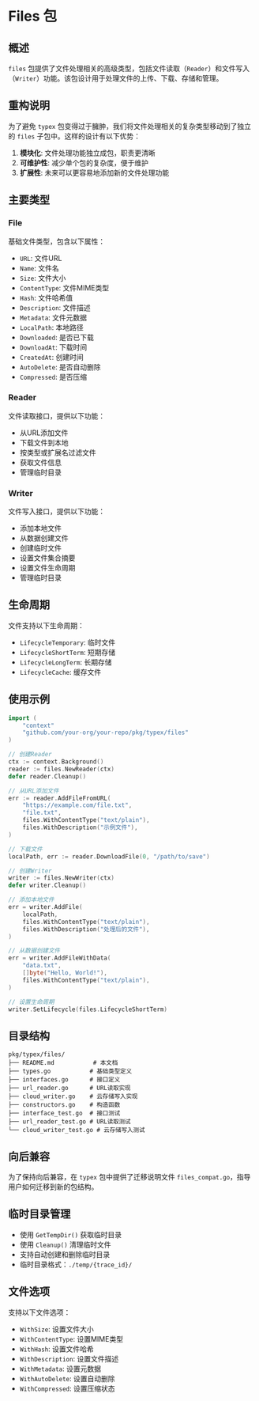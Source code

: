 # Files 包

## 概述

`files` 包提供了文件处理相关的高级类型，包括文件读取（`Reader`）和文件写入（`Writer`）功能。该包设计用于处理文件的上传、下载、存储和管理。

## 重构说明

为了避免 `typex` 包变得过于臃肿，我们将文件处理相关的复杂类型移动到了独立的 `files` 子包中。这样的设计有以下优势：

1. **模块化**: 文件处理功能独立成包，职责更清晰
2. **可维护性**: 减少单个包的复杂度，便于维护
3. **扩展性**: 未来可以更容易地添加新的文件处理功能

## 主要类型

### File
基础文件类型，包含以下属性：
- `URL`: 文件URL
- `Name`: 文件名
- `Size`: 文件大小
- `ContentType`: 文件MIME类型
- `Hash`: 文件哈希值
- `Description`: 文件描述
- `Metadata`: 文件元数据
- `LocalPath`: 本地路径
- `Downloaded`: 是否已下载
- `DownloadAt`: 下载时间
- `CreatedAt`: 创建时间
- `AutoDelete`: 是否自动删除
- `Compressed`: 是否压缩

### Reader
文件读取接口，提供以下功能：
- 从URL添加文件
- 下载文件到本地
- 按类型或扩展名过滤文件
- 获取文件信息
- 管理临时目录

### Writer
文件写入接口，提供以下功能：
- 添加本地文件
- 从数据创建文件
- 创建临时文件
- 设置文件集合摘要
- 设置文件生命周期
- 管理临时目录

## 生命周期

文件支持以下生命周期：
- `LifecycleTemporary`: 临时文件
- `LifecycleShortTerm`: 短期存储
- `LifecycleLongTerm`: 长期存储
- `LifecycleCache`: 缓存文件

## 使用示例

```go
import (
    "context"
    "github.com/your-org/your-repo/pkg/typex/files"
)

// 创建Reader
ctx := context.Background()
reader := files.NewReader(ctx)
defer reader.Cleanup()

// 从URL添加文件
err := reader.AddFileFromURL(
    "https://example.com/file.txt",
    "file.txt",
    files.WithContentType("text/plain"),
    files.WithDescription("示例文件"),
)

// 下载文件
localPath, err := reader.DownloadFile(0, "/path/to/save")

// 创建Writer
writer := files.NewWriter(ctx)
defer writer.Cleanup()

// 添加本地文件
err = writer.AddFile(
    localPath,
    files.WithContentType("text/plain"),
    files.WithDescription("处理后的文件"),
)

// 从数据创建文件
err = writer.AddFileWithData(
    "data.txt",
    []byte("Hello, World!"),
    files.WithContentType("text/plain"),
)

// 设置生命周期
writer.SetLifecycle(files.LifecycleShortTerm)
```

## 目录结构

```
pkg/typex/files/
├── README.md           # 本文档
├── types.go           # 基础类型定义
├── interfaces.go      # 接口定义
├── url_reader.go      # URL读取实现
├── cloud_writer.go    # 云存储写入实现
├── constructors.go    # 构造函数
├── interface_test.go  # 接口测试
├── url_reader_test.go # URL读取测试
└── cloud_writer_test.go # 云存储写入测试
```

## 向后兼容

为了保持向后兼容，在 `typex` 包中提供了迁移说明文件 `files_compat.go`，指导用户如何迁移到新的包结构。

## 临时目录管理

- 使用 `GetTempDir()` 获取临时目录
- 使用 `Cleanup()` 清理临时文件
- 支持自动创建和删除临时目录
- 临时目录格式：`./temp/{trace_id}/`

## 文件选项

支持以下文件选项：
- `WithSize`: 设置文件大小
- `WithContentType`: 设置MIME类型
- `WithHash`: 设置文件哈希
- `WithDescription`: 设置文件描述
- `WithMetadata`: 设置元数据
- `WithAutoDelete`: 设置自动删除
- `WithCompressed`: 设置压缩状态 
